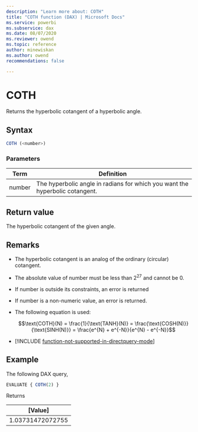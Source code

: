 ```yaml
---
description: "Learn more about: COTH"
title: "COTH function (DAX) | Microsoft Docs"
ms.service: powerbi 
ms.subservice: dax 
ms.date: 08/07/2020
ms.reviewer: owend
ms.topic: reference
author: minewiskan
ms.author: owend 
recommendations: false

---
```

# COTH

Returns the hyperbolic cotangent of a hyperbolic angle.
  
## Syntax  
  
```js
COTH (<number>)
```
  
### Parameters
  
|Term|Definition|  
|--------|--------------|  
|number|The hyperbolic angle in radians for which you want the hyperbolic cotangent.|  
  
## Return value

The hyperbolic cotangent of the given angle.  
  
## Remarks

- The hyperbolic cotangent is an analog of the ordinary (circular) cotangent.

- The absolute value of number must be less than $2^{27}$ and cannot be 0.

- If number is outside its constraints, an error is returned

- If number is a non-numeric value, an error is returned.

- The following equation is used:

    $$\text{COTH}(N) = \frac{1}{\text{TANH}(N)} = \frac{\text{COSH(N)}}{\text{SINH(N)}} = \frac{e^{N} + e^{-N}}{e^{N} - e^{-N}}$$

- [!INCLUDE [function-not-supported-in-directquery-mode](includes/function-not-supported-in-directquery-mode.md)]

## Example  
  
The following DAX query,
  
```js
EVALUATE { COTH(2) }
```

Returns

|[Value] |
|---------|
|1.03731472072755   |
